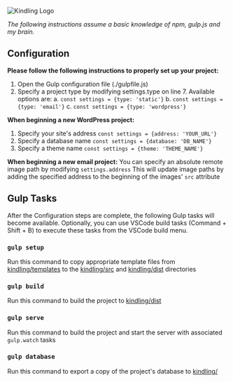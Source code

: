 ![Kindling Logo](https://lh3.googleusercontent.com/9TtOLP-LI0CFfnhfwhSMh0qtlaUIhsk9upIe6uZeh7bu3ZNs-lw2s4jJA-YMgJcDJufOCEZBDn37M7bO5K7VPRHbxFpkb_94Zrii5uTJvLTqA-bDFdPv8tWYgAMkLwhNipLjfdi1i8ubyw9zkU2CmA2WrLdvWdiej0nZuqMbK8sn6_I9ISpXTkXVY1WMFsLzcP32IT-BlEfwQDjZSGaRHEbelbS9m9RECoCtVF4u60z4lPNtcrZoZsQqQ2vf6aztdw_VWJu4O28O4FKZTtnN0hVkUOfEPPP5I_-8BBlt4JO17R0Ohv2yH-RqomVrBDLOKVNQfSMfHctNAsvCIO2AxgWREB_NYD9UAsZuiCYCxwVI-iVNhVMSNOFDd-_xIE0PGzCX83ujQ38PEGAZ6YgdCthdI1x6GxrsRO8E0wiXL8wl323uVTo_-muUKmGfBnPwbr7MktqPDN-a-v4Fm2tUcnxsNXFqz9KP6NdanY7lplArYshrccyvGS4jQe3ewmo44oQMxw2PYU450ueHkf3EItdFnJjQGPobNUGUREK0g76847GzjjefLK0EjOdE0-G66-uy-WmFIvxp5FTTxBiOlHw1_yJ5yYI1lqojhjpesGDrbGMF7lae6kwgXsReHHLZf6EBqxXQ5RxcuOyqnD4dhhKLEfwmPhVMIpemGcgsZeedWklOrjozbvE=s200-no)

*The following instructions assume a basic knowledge of npm,  gulp.js and my brain.*
## Configuration
**Please follow the following instructions to properly set up your project:**
  1. Open the Gulp configuration file (./gulpfile.js)
  2. Specify a project type by modifying settings.type on line 7. Available options are:
	  a. `const settings = {type: 'static'}`
	  b. `const settings = {type: 'email'}`
	  c. `const settings = {type: 'wordpress'}`
  
**When beginning a new WordPress project:**
  1. Specify your site's address `const settings = {address: 'YOUR_URL'}`
  2. Specify a database name `const settings = {database: 'DB_NAME'}`
  3. Specify a theme name `const settings = {theme: 'THEME_NAME'}`

**When beginning a new email project:**
You can specify an absolute remote image path by modifying `settings.address` This will update image paths by adding the specified address to the beginning of the images' `src` attribute
  
## Gulp Tasks

After the Configuration steps are complete, the following Gulp tasks will become available. Optionally, you can use VSCode build tasks (Command + Shift + B) to execute these tasks from the VSCode build menu.

### `gulp setup`

Run this command to copy appropriate template files from [kindling/templates](/templates) to the [kindling/src](/src) and [kindling/dist](/dist) directories

### `gulp build`

Run this command to build the project to [kindling/dist](/dist)

### `gulp serve`

Run this command to build the project and start the server with associated `gulp.watch` tasks

### `gulp database`

Run this command to export a copy of the project's database to [kindling/](/)
